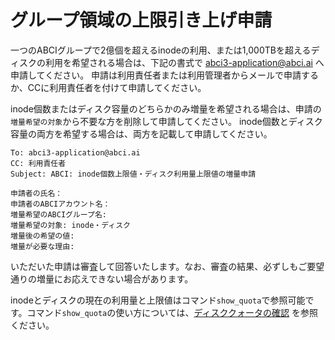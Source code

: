 # グループ領域の上限引き上げ申請
一つのABCIグループで2億個を超えるinodeの利用、または1,000TBを超えるディスクの利用を希望される場合は、下記の書式で <abci3-application@abci.ai> へ申請してください。
申請は利用責任者または利用管理者からメールで申請するか、CCに利用責任者を付けて申請してください。

inode個数またはディスク容量のどちらかのみ増量を希望される場合は、申請の`増量希望の対象`から不要な方を削除して申請してください。
inode個数とディスク容量の両方を希望する場合は、両方を記載して申請してください。

```
To: abci3-application@abci.ai
CC: 利用責任者
Subject: ABCI: inode個数上限値・ディスク利用量上限値の増量申請

申請者の氏名：
申請者のABCIアカウント名：
増量希望のABCIグループ名: 
増量希望の対象: inode・ディスク
増量後の希望の値: 
増量が必要な理由: 
```
いただいた申請は審査して回答いたします。なお、審査の結果、必ずしもご要望通りの増量にお応えできない場合があります。

inodeとディスクの現在の利用量と上限値はコマンド`show_quota`で参照可能です。コマンド`show_quota`の使い方については、[ディスククォータの確認](../../getting-started/#checking-disk-quota) を参照ください。
